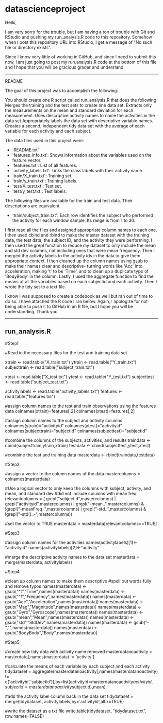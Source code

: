 datascienceproject
==================

Hello,

I am very sorry for the trouble, but I am having a ton of trouble with Git and RStudio and pushing my run_analysis.R code to this repository. Somehow when I post this repository URL into RStudio, I get a message of "No such file or directory exists".

Since I know very little of working in GitHub, and since I need to submit this now, I am just going to post my run.analysis.R code at the bottom of this file and I hope that you will be gracious grader and understand.

-----------------------------
README

The goal of this project was to accomplish the following:

You should create one R script called run_analysis.R that does the following. 
Merges the training and the test sets to create one data set.
Extracts only the measurements on the mean and standard deviation for each measurement. 
Uses descriptive activity names to name the activities in the data set
Appropriately labels the data set with descriptive variable names. 
Creates a second, independent tidy data set with the average of each variable for each activity and each subject. 

The data files used in this project were:
- 'README.txt'
- 'features_info.txt': Shows information about the variables used on the feature vector.
- 'features.txt': List of all features.
- 'activity_labels.txt': Links the class labels with their activity name.
- 'train/X_train.txt': Training set.
- 'train/y_train.txt': Training labels.
- 'test/X_test.txt': Test set.
- 'test/y_test.txt': Test labels.

The following files are available for the train and test data. Their descriptions are equivalent. 
- 'train/subject_train.txt': Each row identifies the subject who performed the activity for each window sample. Its range is from 1 to 30. 



I first read all the files and assigned appropriate column names to each one. I then used cbind and rbind to make the master dataset with the training data, the test data, the subject ID, and the activity they were performing. I then used the grepl function to reduce my dataset to only include the mean and std dev columns, not including ones that were mean frequency. Then I merged the activity labels to the activity ids in the data to give them appropriate context. I then cleaned up the column names using gsub to make their names clear and descriptive- turning words like 'Acc' into acceleration, making 't' to be 'Time', and to clean up a duplicate typo of 'BodyBody' in the column. Lastly, I used the aggregate function to find the means of all the variables based on each subjectid and each activity. Then I wrote the tidy set to a text file.

I know I was supposed to create a codebook as well but ran out of time to do so. I have attached the R code I ran below. Again, I apologize for not being able to push it to GitHub in an R file, but I hope you will be understanding. Thank you.

---------------
run_analysis.R
---------------

#Step1

#Read in the necessary files for the test and training data set

xtrain <- read.table("X_train.txt")
ytrain <- read.table("Y_train.txt")
subjecttrain <- read.table("subject_train.txt")

xtest <- read.table("X_test.txt")
ytest <- read.table("Y_test.txt")
subjecttest <- read.table("subject_test.txt")

activitylabels <- read.table("activity_labels.txt")
features <- read.table("features.txt")

#assign column names to the test and train observations using the features data
colnames(xtrain)=features[,2]
colnames(xtest)=features[,2]

#assign column names to the subject and activity columns
colnames(ytrain)="activityid"
colnames(ytest)="activityid"
colnames(subjecttrain)="subjectid"
colnames(subjecttest)="subjectid"

#combine the columns of the subjects, activities, and results
traindata <- cbind(subjecttrain,ytrain,xtrain)
testdata <- cbind(subjecttest,ytest,xtest)

#combine the test and training data
masterdata <- rbind(traindata,testdata)


#Step2

#assign a vector to the column names of the data
mastercolumns = colnames(masterdata)

#Use a logical vector to only keep the columns with subject, activity, and mean, and standard dev
#did not include columns with mean freq
relevantcolumns = ( grepl("subjectid",mastercolumns) | grepl("activityid",mastercolumns) | grepl("-mean..",mastercolumns) & !grepl("-meanFreq..",mastercolumns) | grepl("-std..",mastercolumns) & !grepl("-std()..-",mastercolumns))

#set the vector to TRUE
masterdata = masterdata[relevantcolumns==TRUE]


#Step3

#assign column names for the activities
names(activitylabels)[1]<-"activityid"
names(activitylabels)[2]<-"activity"

#merge the descriptive activity names to the data set
masterdata = merge(masterdata, activitylabels)


#Step4

#clean up column names to make them descriptive
#spell out words fully and remove typos
names(masterdata) <- gsub("^t","Time",names(masterdata))
names(masterdata) <- gsub("^f","Frequency",names(masterdata))
names(masterdata) <- gsub("Acc","Acceleration",names(masterdata))
names(masterdata) <- gsub("Mag","Magnitude",names(masterdata))
names(masterdata) <- gsub("Gyro","Gyroscope",names(masterdata))
names(masterdata) <- gsub("mean","Mean",names(masterdata))
names(masterdata) <- gsub("std","StdDev",names(masterdata))
names(masterdata) <- gsub("-","",names(masterdata))
names(masterdata) <- gsub("BodyBody","Body",names(masterdata))

#Step5

#create new tidy data with activity name removed
masterdatanoactivity = masterdata[,names(masterdata) != 'activity']

#calculate the means of each variable by each subject and each activity
tidydataset = aggregate(masterdatanoactivity[,names(masterdatanoactivity) != c('activityid','subjectid')],by=list(activityid=masterdatanoactivity$activityid, subjectid=masterdatanoactivity$subjectid),mean)

#add the activity label column back in the data set
tidydataset = merge(tidydataset, activitylabels,by='activityid',all.x=TRUE)

#write the dataset as a txt file
write.table(tidydataset, "tidydataset.txt", row.names=FALSE)

